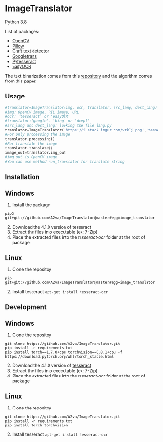# ImageTranslator
 
Python 3.8

List of packages:
* [OpenCV](https://github.com/skvark/opencv-python)
* [Pillow](https://github.com/python-pillow/Pillow)
* [Craft text detector](https://github.com/fcakyon/craft-text-detector)
* [Googletrans](https://github.com/ssut/py-googletrans)
* [Pytesseract](https://github.com/madmaze/pytesseract)
* [EasyOCR](https://github.com/JaidedAI/EasyOCR)

The text binarization comes from this [repository](https://github.com/jasonlfunk/ocr-text-extraction) and the algorithm comes from this [paper](http://www.m.cs.osakafu-u.ac.jp/cbdar2007/proceedings/papers/O1-1.pdf).

## Usage

```python
#translator=ImageTranslator(img, ocr, translator, src_lang, dest_lang)
#img: OpenCV image, PIL image, URL
#ocr: 'tesseract' or 'easyOCR'
#translator:'google', 'bing' or 'deepl'
#src_lang and dest_lang: looking the file lang.py
translator=ImageTranslator('https://i.stack.imgur.com/vrkIj.png','tesseract','google','eng','fra')
#For only processing the image
translator.processing()
#For translate the image
translator.translate()
image_out=translator.img_out
#img_out is OpenCV image
#You can use method run_translator for translate string
```
## Installation

## Windows
1. Install the package
```
pip3 git+git://github.com/A2va/ImageTranslator@master#egg=image_translator
```
2. Download the 4.1.0 version of [tesseract](https://digi.bib.uni-mannheim.de/tesseract/)
3. Extract the files into executable (ex: 7-Zip)
4. Place the extracted files into the *tesseract-ocr* folder at the root of package

## Linux
1. Clone the repositoy
```
pip git+git://github.com/A2va/ImageTranslator@master#egg=image_translator
```
2. Install tesseract `apt-get install tesseract-ocr`



## Development

## Windows
1. Clone the repositoy
```
git clone https://github.com/A2va/ImageTranslator.git
pip install -r requirements.txt
pip install torch==1.7.0+cpu torchvision==0.8.1+cpu -f https://download.pytorch.org/whl/torch_stable.html
```
2. Download the 4.1.0 version of [tesseract](https://digi.bib.uni-mannheim.de/tesseract/)
3. Extract the files into executable (ex: 7-Zip)
4. Place the extracted files into the *tesseract-ocr* folder at the root of package

## Linux
1. Clone the repositoy
```
git clone https://github.com/A2va/ImageTranslator.git
pip install -r requirements.txt
pip install torch torchvision
```
2. Install tesseract `apt-get install tesseract-ocr`
